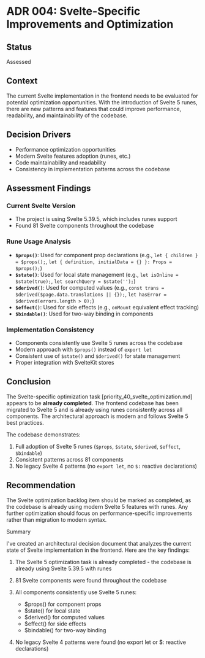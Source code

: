 # ADR 004: Svelte-Specific Improvements and Optimization

## Status
Assessed

## Context
The current Svelte implementation in the frontend needs to be evaluated for potential optimization opportunities. With the introduction of Svelte 5 runes, there are new patterns and features that could improve performance, readability, and maintainability of the codebase.

## Decision Drivers
- Performance optimization opportunities
- Modern Svelte features adoption (runes, etc.)
- Code maintainability and readability
- Consistency in implementation patterns across the codebase

## Assessment Findings

### Current Svelte Version
- The project is using Svelte 5.39.5, which includes runes support
- Found 81 Svelte components throughout the codebase

### Rune Usage Analysis
- **`$props()`**: Used for component prop declarations (e.g., `let { children } = $props();`, `let { definition, initialData = {} }: Props = $props();`)
- **`$state()`**: Used for local state management (e.g., `let isOnline = $state(true);`, `let searchQuery = $state('');`)
- **`$derived()`**: Used for computed values (e.g., `const trans = $derived($page.data.translations || {});`, `let hasError = $derived(errors.length > 0);`)
- **`$effect()`**: Used for side effects (e.g., `onMount` equivalent effect tracking)
- **`$bindable()`**: Used for two-way binding in components

### Implementation Consistency
- Components consistently use Svelte 5 runes across the codebase
- Modern approach with `$props()` instead of `export let` 
- Consistent use of `$state()` and `$derived()` for state management
- Proper integration with SvelteKit stores

## Conclusion

The Svelte-specific optimization task [priority_40_svelte_optimization.md] appears to be **already completed**. The frontend codebase has been migrated to Svelte 5 and is already using runes consistently across all components. The architectural approach is modern and follows Svelte 5 best practices.

The codebase demonstrates:
1. Full adoption of Svelte 5 runes (`$props`, `$state`, `$derived`, `$effect`, `$bindable`)
2. Consistent patterns across 81 components
3. No legacy Svelte 4 patterns (no `export let`, no `$:` reactive declarations)

## Recommendation

The Svelte optimization backlog item should be marked as completed, as the codebase is already using modern Svelte 5 features with runes. Any further optimization should focus on performance-specific improvements rather than migration to modern syntax.

  Summary

  I've created an architectural decision document that analyzes the current state of Svelte implementation in the frontend. Here are the key findings:

   1. The Svelte 5 optimization task is already completed - the codebase is already using Svelte 5.39.5 with runes                                                                                                         
   2. 81 Svelte components were found throughout the codebase                                                                                                                                                              
   3. All components consistently use Svelte 5 runes:                                                                                                                                                                      
      - $props() for component props                                                                                                                                                                                       
      - $state() for local state                                                                                                                                                                                           
      - $derived() for computed values                                                                                                                                                                                     
      - $effect() for side effects                                                                                                                                                                                         
      - $bindable() for two-way binding                                                                                                                                                                                    
                                                                                                                                                                                                                           
   4. No legacy Svelte 4 patterns were found (no export let or $: reactive declarations)